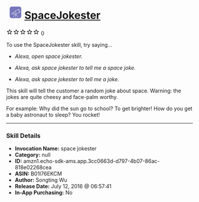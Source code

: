 # &nbsp;<img src="skill_icon" alt="SpaceJokester icon" width="36"> [SpaceJokester](http://alexa.amazon.com/#skills/amzn1.echo-sdk-ams.app.3cc0663d-d797-4b07-86ac-818e02268cea)
![0 stars](../../images/ic_star_border_black_18dp_1x.png)![0 stars](../../images/ic_star_border_black_18dp_1x.png)![0 stars](../../images/ic_star_border_black_18dp_1x.png)![0 stars](../../images/ic_star_border_black_18dp_1x.png)![0 stars](../../images/ic_star_border_black_18dp_1x.png) 0

To use the SpaceJokester skill, try saying...

* *Alexa, open space jokester.*

* *Alexa, ask space jokester to tell me a space joke.*

* *Alexa, ask space jokester to tell me a joke.*

This skill will tell the customer a random joke about space. Warning: the jokes are quite cheesy and face-palm worthy.

For example:
Why did the sun go to school? To get brighter!
How do you get a baby astronaut to sleep? You rocket!

***

### Skill Details

* **Invocation Name:** space jokester
* **Category:** null
* **ID:** amzn1.echo-sdk-ams.app.3cc0663d-d797-4b07-86ac-818e02268cea
* **ASIN:** B01I76EKCM
* **Author:** Songting Wu
* **Release Date:** July 12, 2016 @ 06:57:41
* **In-App Purchasing:** No
